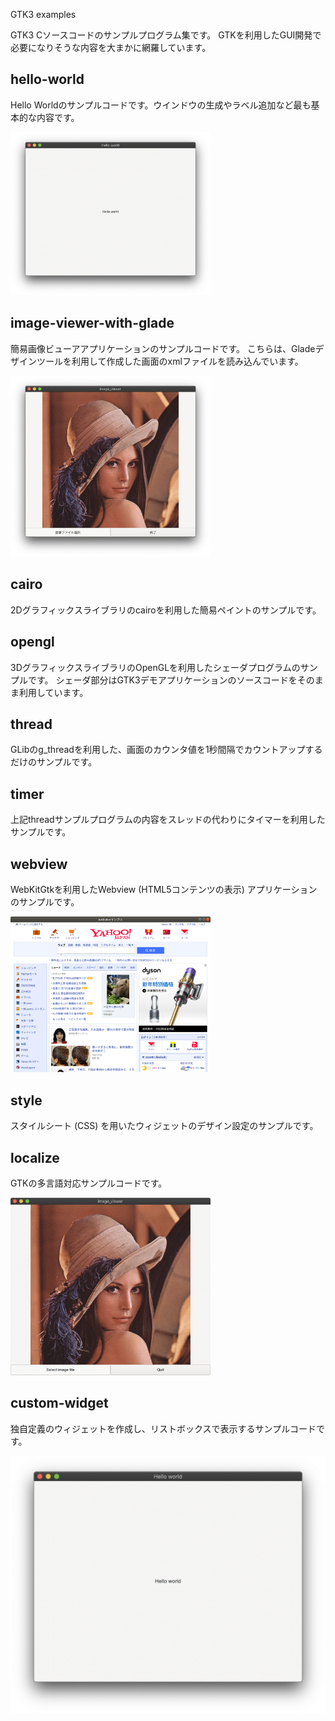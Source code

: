 GTK3 examples

GTK3 Cソースコードのサンプルプログラム集です。
GTKを利用したGUI開発で必要になりそうな内容を大まかに網羅しています。

## hello-world

Hello Worldのサンプルコードです。ウインドウの生成やラベル追加など最も基本的な内容です。

<img src="./assets/hello-world.png" width="320">

## image-viewer-with-glade

簡易画像ビューアアプリケーションのサンプルコードです。
こちらは、Gladeデザインツールを利用して作成した画面のxmlファイルを読み込んでいます。

<img src="./assets/sample-image-viewer.png" width="320">

## cairo

2Dグラフィックスライブラリのcairoを利用した簡易ペイントのサンプルです。

## opengl

3DグラフィックスライブラリのOpenGLを利用したシェーダプログラムのサンプルです。
シェーダ部分はGTK3デモアプリケーションのソースコードをそのまま利用しています。

## thread

GLibのg_threadを利用した、画面のカウンタ値を1秒間隔でカウントアップするだけのサンプルです。

## timer

上記threadサンプルプログラムの内容をスレッドの代わりにタイマーを利用したサンプルです。

## webview

WebKitGtkを利用したWebview (HTML5コンテンツの表示) アプリケーションのサンプルです。

<img src="./assets/webview-app.png" width="320">

## style

スタイルシート (CSS) を用いたウィジェットのデザイン設定のサンプルです。

## localize

GTKの多言語対応サンプルコードです。

<img src="./assets/demo-localize.png" width="320">

## custom-widget

独自定義のウィジェットを作成し、リストボックスで表示するサンプルコードです。

![custom-widget](./assets/hello-world.png "custom-widget")
